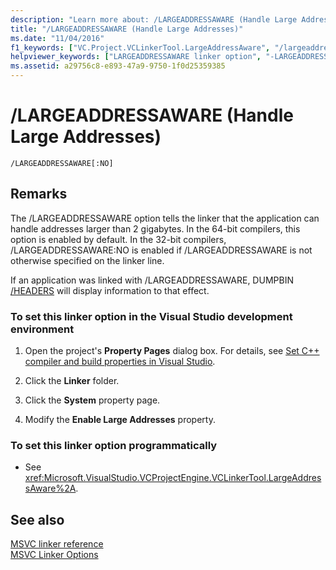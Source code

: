 ```yaml
---
description: "Learn more about: /LARGEADDRESSAWARE (Handle Large Addresses)"
title: "/LARGEADDRESSAWARE (Handle Large Addresses)"
ms.date: "11/04/2016"
f1_keywords: ["VC.Project.VCLinkerTool.LargeAddressAware", "/largeaddressaware"]
helpviewer_keywords: ["LARGEADDRESSAWARE linker option", "-LARGEADDRESSAWARE linker option", "/LARGEADDRESSAWARE linker option"]
ms.assetid: a29756c8-e893-47a9-9750-1f0d25359385
---
```

# /LARGEADDRESSAWARE (Handle Large Addresses)

```
/LARGEADDRESSAWARE[:NO]
```

## Remarks

The /LARGEADDRESSAWARE option tells the linker that the application can handle addresses larger than 2 gigabytes. In the 64-bit compilers, this option is enabled by default. In the 32-bit compilers, /LARGEADDRESSAWARE:NO is enabled if /LARGEADDRESSAWARE is not otherwise specified on the linker line.

If an application was linked with /LARGEADDRESSAWARE, DUMPBIN [/HEADERS](headers.md) will display information to that effect.

### To set this linker option in the Visual Studio development environment

1. Open the project's **Property Pages** dialog box. For details, see [Set C++ compiler and build properties in Visual Studio](../working-with-project-properties.md).

1. Click the **Linker** folder.

1. Click the **System** property page.

1. Modify the **Enable Large Addresses** property.

### To set this linker option programmatically

- See <xref:Microsoft.VisualStudio.VCProjectEngine.VCLinkerTool.LargeAddressAware%2A>.

## See also

[MSVC linker reference](linking.md)<br/>
[MSVC Linker Options](linker-options.md)
